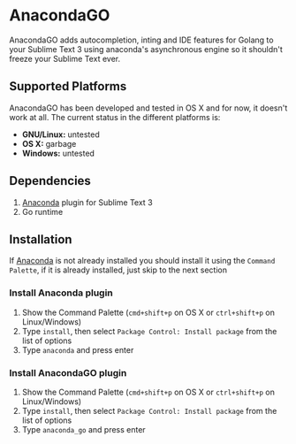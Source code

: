 # AnacondaGO

AnacondaGO adds autocompletion, inting and IDE features for Golang to your Sublime Text 3 using anaconda's asynchronous engine so it shouldn't freeze your Sublime Text ever.

## Supported Platforms

AnacondaGO has been developed and tested in OS X and for now, it doesn't work at all. The current status in the different platforms is:

   * **GNU/Linux:** untested
   * **OS X:** garbage
   * **Windows:** untested

## Dependencies

1. [Anaconda](https://github.com/DamnWidget/anaconda) plugin for Sublime Text 3
2. Go runtime

## Installation

If [Anaconda](https://github.com/DamnWidget/anaconda) is not already installed you should install it using the `Command Palette`, if it is already installed, just skip to the next section

### Install Anaconda plugin

1. Show the Command Palette (`cmd+shift+p` on OS X or `ctrl+shift+p` on Linux/Windows)
2. Type `install`, then select `Package Control: Install package` from the list of options
3. Type `anaconda` and press enter

### Install AnacondaGO plugin

1. Show the Command Palette (`cmd+shift+p` on OS X or `ctrl+shift+p` on Linux/Windows)
2. Type `install`, then select `Package Control: Install package` from the list of options
3. Type `anaconda_go` and press enter
